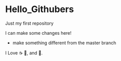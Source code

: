 # Hello_Githubers
Just my first repository

I can make some changes here! 
- make something different from the master branch

I Love :coffee: :pizza:, and :dancer:.

